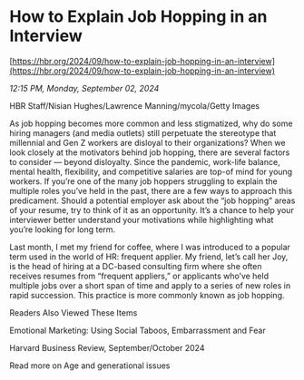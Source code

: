 # How to Explain Job Hopping in an Interview

[https://hbr.org/2024/09/how-to-explain-job-hopping-in-an-interview](https://hbr.org/2024/09/how-to-explain-job-hopping-in-an-interview)

*12:15 PM, Monday, September 02, 2024*

HBR Staff/Nisian Hughes/Lawrence Manning/mycola/Getty Images

As job hopping becomes more common and less stigmatized, why do some hiring managers (and media outlets) still perpetuate the stereotype that millennial and Gen Z workers are disloyal to their organizations? When we look closely at the motivators behind job hopping, there are several factors to consider — beyond disloyalty. Since the pandemic, work-life balance, mental health, flexibility, and competitive salaries are top-of mind for young workers. If you’re one of the many job hoppers struggling to explain the multiple roles you’ve held in the past, there are a few ways to approach this predicament. Should a potential employer ask about the “job hopping” areas of your resume, try to think of it as an opportunity. It’s a chance to help your interviewer better understand your motivations while highlighting what you’re looking for long term.

Last month, I met my friend for coffee, where I was introduced to a popular term used in the world of HR: frequent applier. My friend, let’s call her Joy, is the head of hiring at a DC-based consulting firm where she often receives resumes from “frequent appliers,” or applicants who’ve held multiple jobs over a short span of time and apply to a series of new roles in rapid succession. This practice is more commonly known as job hopping.

Readers Also Viewed These Items

Emotional Marketing: Using Social Taboos, Embarrassment and Fear

Harvard Business Review, September/October 2024

Read more on Age and generational issues

